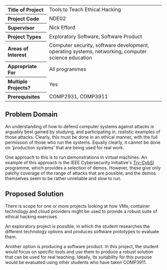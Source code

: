 <table>
<tr>
<th align="left">Title of Project</th>
<td>Tools to Teach Ethical Hacking</td>
</tr>
<tr>
<th align="left">Project Code</th>
<td>NDE02</td>
</tr>
<tr>
<th align="left">Supervisor</th>
<td>Nick Efford</td>
</tr>
<tr>
<th align="left">Project Types</th>
<td>Exploratory Software, Software Product</td>
</tr>
<tr>
<th align="left">Areas of Interest</th>
<td>Computer security, software development, operating systems,
networking, computer science education</td>
</tr>
<tr>
<th align="left">Appropriate For</th>
<td>All programmes</td>
</tr>
<tr>
<th align="left">Multiple Projects?</th>
<td>Yes</td>
</tr>
<tr>
<th align="left">Prerequisites</th>
<td>COMP2931, COMP3911</td>
</tr>
</table>

## Problem Domain

An understanding of how to defend computer systems against attacks is
arguably best gained by studying, and participating in, realistic examples
of those attacks.  Clearly, this must be done in an ethical manner, with the
full permission of those who run the systems.  Equally clearly, it cannot be
done on 'production systems' that are being used for real work.

One approach to this is to run demonstrations in virtual machines.  An
example of this approach is the IEEE Cybersecurity Initiative's
[Try-CybSI](http://try.cybersecurity.ieee.org/trycybsi/) programme, which
provides a selection of demos.  However, these give only patchy coverage of
the range of attacks that are possible, and the demos themselves seem to
be rather unreliable and slow to run.

## Proposed Solution

There is scope for one or more projects looking at how VMs, container
technology and cloud providers might be used to provide a robust suite of
ethical hacking exercises.

An exploratory project is possible, in which the student researches the
different technology options and produces software prototypes to evaluate
them.

Another option is producing a software product.  In this project, the
student would focus on specific tools and use them to produce a robust
solution that can be used for real teaching.  Ideally, its suitability for
this purpose would be evaluated using other students who have taken
COMP3911.
